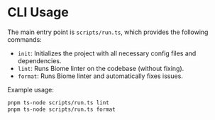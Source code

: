 # CLI Usage

The main entry point is `scripts/run.ts`, which provides the following commands:

- `init`: Initializes the project with all necessary config files and dependencies.
- `lint`: Runs Biome linter on the codebase (without fixing).
- `format`: Runs Biome linter and automatically fixes issues.

Example usage:

```sh
pnpm ts-node scripts/run.ts lint
pnpm ts-node scripts/run.ts format
``` 